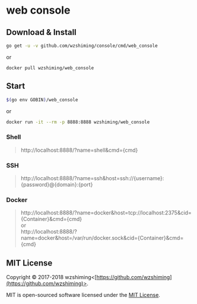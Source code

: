 # web console  

## Download & Install 

``` bash
go get -u -v github.com/wzshiming/console/cmd/web_console
```
or  
``` 
docker pull wzshiming/web_console 
```

## Start 

``` bash
$(go env GOBIN)/web_console
```
or 
``` bash
docker run -it --rm -p 8888:8888 wzshiming/web_console
```

### Shell  

> http://localhost:8888/?name=shell&cmd={cmd}  

### SSH  

> http://localhost:8888/?name=ssh&host=ssh://{username}:{password}@{domain}:{port}  

### Docker  

> http://localhost:8888/?name=docker&host=tcp://localhost:2375&cid={Container}&cmd={cmd}  
or  
> http://localhost:8888/?name=docker&host=/var/run/docker.sock&cid={Container}&cmd={cmd}  

## MIT License

Copyright © 2017-2018 wzshiming<[https://github.com/wzshiming](https://github.com/wzshiming)>.

MIT is open-sourced software licensed under the [MIT License](https://opensource.org/licenses/MIT).